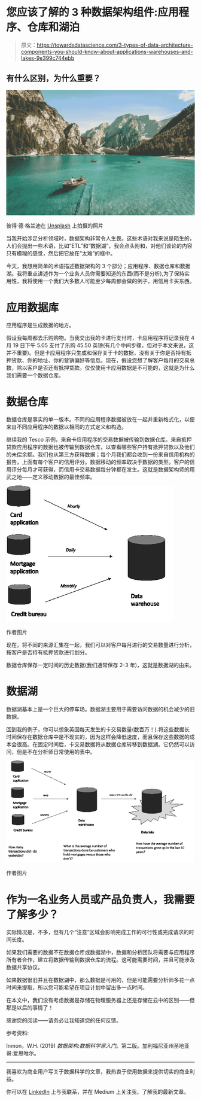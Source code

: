 # 您应该了解的 3 种数据架构组件:应用程序、仓库和湖泊

> 原文：<https://towardsdatascience.com/3-types-of-data-architecture-components-you-should-know-about-applications-warehouses-and-lakes-9e399c744ebb>

## 有什么区别，为什么重要？

![](img/5a43efa35e6713b90527c6c0e7b2a7a8.png)

彼得·德·格兰迪在 [Unsplash](https://unsplash.com/s/photos/lake?utm_source=unsplash&utm_medium=referral&utm_content=creditCopyText) 上拍摄的照片

当我开始涉足分析领域时，数据架构非常令人生畏。这些术语对我来说是陌生的，人们会抛出一些术语，比如“ETL”和“数据湖”，我会点头附和，对他们谈论的内容只有模糊的感觉，然后把它放在“太难”的框中。

今天，我想用简单的术语描述数据架构的 3 个部分；应用程序、数据仓库和数据湖。我将重点讲述作为一个业务人员你需要知道的东西(而不是分析),为了保持实用性，我将使用一个我们大多数人可能至少每周都会做的例子，用信用卡买东西。

# **应用数据库**

应用程序是生成数据的地方。

假设我每周都去乐购购物。当我交出我的卡进行支付时，卡应用程序将记录我在 4 月 19 日下午 5.05 支付了乐购 45.50 英镑(有几个中间步骤，但对于本文来说，这并不重要)。但是卡应用程序只生成和保存关于卡的数据，没有关于你是否持有抵押贷款、你的地址、你的营销偏好等信息。现在，假设您想了解客户每月的交易总数，除以客户是否还有抵押贷款。仅仅使用卡应用数据是不可能的，这就是为什么我们需要一个数据仓库。

# 数据仓库

数据仓库是事实的单一版本。不同的应用程序数据被放在一起并重新格式化，以便来自不同应用程序的数据以相同的方式定义和构造。

继续我的 Tesco 示例，来自卡应用程序的交易数据被传输到数据仓库。来自抵押贷款应用程序的数据也被传输到数据仓库，以查看哪些客户持有抵押贷款以及他们的未偿余额。我们也从第三方获得数据；每个月我们都会收到一份来自信用机构的报告，上面有每个客户的信用评分。数据移动的频率取决于数据的类型。客户的信用评分每月才可获得，而信用卡交易数据每分钟都在发生。这就是数据架构师的用武之地——定义移动数据的最佳频率。

![](img/6e57ddeb6774c75a8c714ac0b6d1bc53.png)

作者图片

现在，将不同的来源汇集在一起，我们可以对客户每月进行的交易数量进行分析，按客户是否持有抵押贷款进行划分。

数据仓库保存一定时间的历史数据(我们通常保存 2-3 年)，这就是数据湖的由来。

# 数据湖

数据湖基本上是一个巨大的停车场。数据湖主要用于需要访问数据的机会减少的旧数据。

回到我的例子，你可以想象英国每天发生的卡交易数量(数百万！).将这些数据长时间保存在数据仓库中是不现实的，因为这样会降低速度，而且保存这些数据的成本会很高。在固定时间后，卡交易数据将从数据仓库转移到数据湖。它仍然可以访问，但是不在分析师日常使用的表中。

![](img/0fbebb6cdbfb28a8f099dacb78c555e5.png)

作者图片

# 作为一名业务人员或产品负责人，我需要了解多少？

实际情况是，不多，但有几个“注意”区域会影响完成工作的可行性或完成请求的时间长度。

如果我们需要的数据不在数据仓库或数据湖中，数据和分析团队将需要与应用程序所有者合作，建立将数据传输到数据仓库的流程。这可能需要时间，并且可能涉及数据共享协议。

如果数据很旧并且在数据湖中，那么数据是可用的，但是可能需要分析师多花一点时间来提取，所以您可能希望在项目计划中留出多一点时间。

在本文中，我们没有考虑数据是存储在物理服务器上还是存储在云中的区别——但那是以后的事情了！

感谢您的阅读——请务必让我知道您的任何反馈。

参考资料:

Inmon，W.H. (2019) *数据架构:数据科学家入门*。第二版。加利福尼亚州圣地亚哥:爱思唯尔。

_________

我喜欢为商业用户写关于数据科学的文章，我热衷于使用数据来提供切实的商业利益。

你可以在 [LinkedIn](https://www.linkedin.com/in/charlottetu/) 上与我联系，并在 Medium 上关注我，了解我的最新文章。